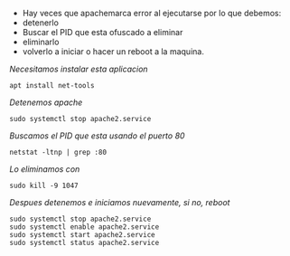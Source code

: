 - Hay veces que apachemarca error al ejecutarse por lo que debemos:
- detenerlo
- Buscar el PID que esta ofuscado a eliminar
- eliminarlo
- volverlo a iniciar o hacer un reboot a la maquina.

_Necesitamos instalar esta aplicacion_
```
apt install net-tools
```
_Detenemos apache_
```
sudo systemctl stop apache2.service 
```
_Buscamos el PID que esta usando el puerto 80_
```
netstat -ltnp | grep :80
```
_Lo eliminamos con_
```
sudo kill -9 1047
```
_Despues detenemos e iniciamos nuevamente, si no, reboot_

```
sudo systemctl stop apache2.service 
sudo systemctl enable apache2.service 
sudo systemctl start apache2.service
sudo systemctl status apache2.service
```

